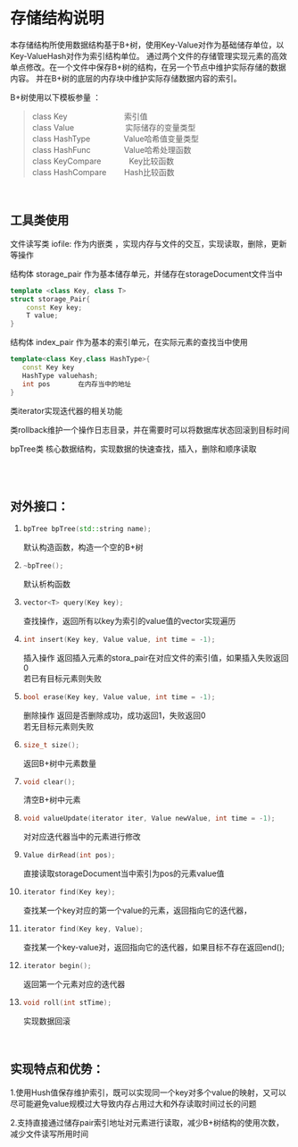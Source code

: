 # 存储结构说明



本存储结构所使用数据结构基于B+树，使用Key-Value对作为基础储存单位，以Key-ValueHash对作为索引结构单位。
通过两个文件的存储管理实现元素的高效单点修改。在一个文件中保存B+树的结构，在另一个节点中维护实际存储的数据内容。
并在B+树的底层的内存块中维护实际存储数据内容的索引。  

B+树使用以下模板参量 ：  
>class Key &emsp;&emsp;&emsp;&emsp;&emsp;&emsp;&emsp;索引值   
class Value   &emsp;&emsp;&emsp;&emsp;&emsp;&emsp; 实际储存的变量类型  
class HashType &emsp;&emsp;&emsp;&emsp;Value哈希值变量类型  
class HashFunc  &emsp;&emsp;&emsp;&emsp;Value哈希处理函数  
class KeyCompare &emsp;&emsp;&emsp; Key比较函数  
class HashCompare  &emsp;&emsp;Hash比较函数  

&nbsp;

## 工具类使用  


文件读写类  iofile: 作为内嵌类 ，实现内存与文件的交互，实现读取，删除，更新等操作

结构体 storage_pair 作为基本储存单元，并储存在storageDocument文件当中
```c++
template <class Key, class T>
struct storage_Pair{
    const Key key;
    T value;
}
```
结构体 index_pair 作为基本的索引单元，在实际元素的查找当中使用
```c++
template<class Key,class HashType>{
   const Key key
   HashType valuehash;
   int pos  　　　在内存当中的地址
}
```

类iterator实现迭代器的相关功能

类rollback维护一个操作日志目录，并在需要时可以将数据库状态回滚到目标时间

bpTree类  核心数据结构，实现数据的快速查找，插入，删除和顺序读取
  
&nbsp;  
&nbsp;  



## 对外接口：

1. ```c++
   bpTree bpTree(std::string name);
   ```

   默认构造函数，构造一个空的B+树

2. ```c++
   ~bpTree();
   ```

   默认析构函数

3. ```c++
   vector<T> query(Key key);
   ```
   查找操作，返回所有以key为索引的value值的vector实现遍历

4. ```c++
   int insert(Key key, Value value, int time = -1);
   ```
   插入操作 返回插入元素的stora_pair在对应文件的索引值，如果插入失败返回0  
   若已有目标元素则失败

5. ```c++
   bool erase(Key key, Value value, int time = -1);
   ```
   删除操作 返回是否删除成功，成功返回1，失败返回0  
   若无目标元素则失败

6. ```c++
   size_t size();
   ```
   返回B+树中元素数量

7. ```c++
   void clear();
   ```
   清空B+树中元素  
8. ```c++
   void valueUpdate(iterator iter, Value newValue, int time = -1);
   ```  
   对对应迭代器当中的元素进行修改  
9. ```c++
   Value dirRead(int pos);
   ```    
   直接读取storageDocument当中索引为pos的元素value值   
10. ```c++
    iterator find(Key key);
    ```
    查找某一个key对应的第一个value的元素，返回指向它的迭代器，
11. ```c++
    iterator find(Key key, Value);
    ```
    查找某一个key-value对，返回指向它的迭代器，如果目标不存在返回end();
12. ```c++
    iterator begin();
    ```
    返回第一个元素对应的迭代器
13. ```c++
    void roll(int stTime);
    ```
    实现数据回滚  

&nbsp;



## 实现特点和优势：  
1.使用Hush值保存维护索引，既可以实现同一个key对多个value的映射，又可以尽可能避免value规模过大导致内存占用过大和外存读取时间过长的问题  

2.支持直接通过储存pair索引地址对元素进行读取，减少B+树结构的使用次数，减少文件读写所用时间
